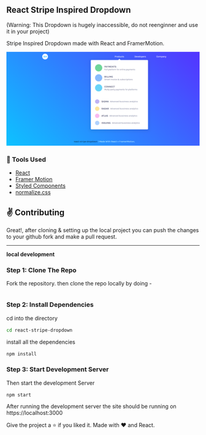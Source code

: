 ## React Stripe Inspired Dropdown

(Warning: This Dropdown is hugely inaccessible, do not reenginner and use it in your project)

Stripe Inspired Dropdown made with React and FramerMotion.


![React Stripe Inspired Dropdown](./src/assets/images/react-stripe-dropdown.png)

### :wrench: Tools Used
- [React](http://reactjs.org/)
- [Framer Motion](https://www.framer.com/motion/)
- [Styled Components](https://www.styled-components.com/)
- [normalize.css](https://www.npmjs.com/package/normalize.css)


## :v: Contributing
Great!, 
after cloning & setting up the local project you can push the changes to your github fork and make a pull request.

-----

**local development**

### Step 1: Clone The Repo

Fork the repository. then clone the repo locally by doing -

```bash

```

### Step 2: Install Dependencies

cd into the directory

```bash
cd react-stripe-dropdown
```

install all the dependencies
```bash
npm install
```

### Step 3: Start Development Server

Then start the development Server
```
npm start
```
After running the development server the site should be running on https://localhost:3000


Give the project a :star: if you liked it.
Made with :heart: and React.
